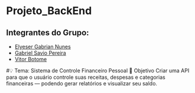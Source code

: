 # Projeto_BackEnd

## Integrantes do Grupo:

<ul>
    <li>
        <a href="https://github.com/ElyeserGabrian">Elyeser Gabrian Nunes</a>
    </li>
    <li>
        <a href="https://github.com/GabrielSavioPereira">Gabriel Savio Pereira</a>
    </li>
    <li>
        <a href="https://github.com/VitorBotome">Vitor Botome</a>
    </li>
</ul>

#💡 Tema: 
Sistema de Controle Financeiro Pessoal
🎯 Objetivo
Criar uma API para que o usuário controle suas receitas, despesas e categorias financeiras — podendo gerar relatórios e visualizar seu saldo.
